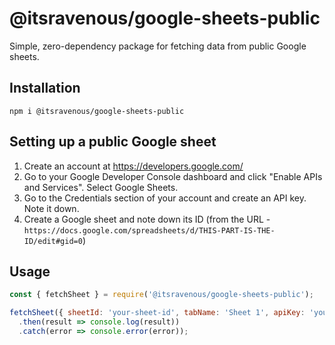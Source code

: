 # @itsravenous/google-sheets-public
Simple, zero-dependency package for fetching data from public Google sheets.

## Installation
`npm i @itsravenous/google-sheets-public`

## Setting up a public Google sheet
1. Create an account at https://developers.google.com/
2. Go to your Google Developer Console dashboard and click "Enable APIs and Services". Select Google Sheets.
3. Go to the Credentials section of your account and create an API key. Note it down.
4. Create a Google sheet and note down its ID (from the URL - `https://docs.google.com/spreadsheets/d/THIS-PART-IS-THE-ID/edit#gid=0`)

## Usage
```js
const { fetchSheet } = require('@itsravenous/google-sheets-public');

fetchSheet({ sheetId: 'your-sheet-id', tabName: 'Sheet 1', apiKey: 'your-api-key' })
  .then(result => console.log(result))
  .catch(error => console.error(error));
```

